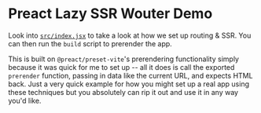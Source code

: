# Preact Lazy SSR Wouter Demo

Look into [`src/index.jsx`](./src/index.jsx) to take a look at how we set up routing & SSR. You can then run the `build` script to prerender the app.

This is built on `@preact/preset-vite`'s prerendering functionality simply because it was quick for me to set up -- all it does is call the exported `prerender` function, passing in data like the current URL, and expects HTML back. Just a very quick example for how you might set up a real app using these techniques but you absolutely can rip it out and use it in any way you'd like.
